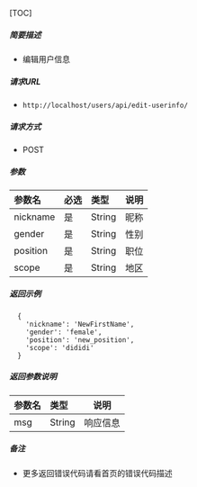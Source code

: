 

[TOC]
    
##### 简要描述

- 编辑用户信息

##### 请求URL
- ` http://localhost/users/api/edit-userinfo/ `
  
##### 请求方式
- POST 

##### 参数

|参数名|必选|类型| 说明  |
|:----    |:---|:----- |-----|
|nickname |是  |String | 昵称  |
|gender |是  |String   | 性别  |
|position |是  |String   | 职位  |
|scope |是  |String   | 地区  |

##### 返回示例 

``` 
  {
    'nickname': 'NewFirstName', 
    'gender': 'female', 
    'position': 'new_position', 
    'scope': 'dididi'
  }
```

##### 返回参数说明 

|参数名|类型|说明|
|:-----  |:-----|-----                           |
|msg |String   |响应信息  |


##### 备注 

- 更多返回错误代码请看首页的错误代码描述




